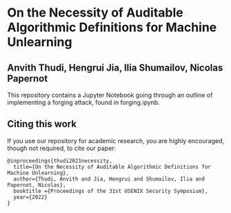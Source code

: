 # On the Necessity of Auditable Algorithmic Definitions for Machine Unlearning
## Anvith Thudi, Hengrui Jia, Ilia Shumailov, Nicolas Papernot

This repository contains a Jupyter Notebook going through an outline of implementing a forging attack, found in forging.ipynb.

## Citing this work

If you use our repository for academic research, you are highly encouraged, though not required, to cite our paper:

```
@inproceedings{thudi2021necessity,
  title={On the Necessity of Auditable Algorithmic Definitions for Machine Unlearning},
  author={Thudi, Anvith and Jia, Hengrui and Shumailov, Ilia and Papernot, Nicolas},
  booktitle ={Proceedings of the 31st USENIX Security Symposium},
  year={2022}
}
```
